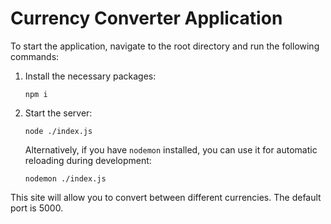 # Currency Converter Application

To start the application, navigate to the root directory and run the following commands:

1. Install the necessary packages:
    ```
    npm i
    ```

2. Start the server:
    ```
    node ./index.js
    ```

    Alternatively, if you have `nodemon` installed, you can use it for automatic reloading during development:
    ```
    nodemon ./index.js
    ```

This site will allow you to convert between different currencies. The default port is 5000.